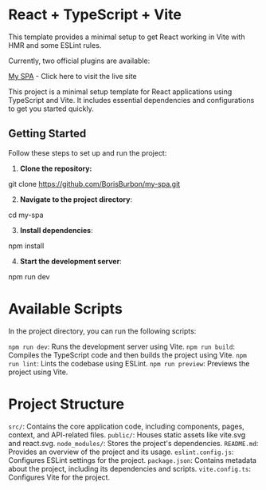 # React + TypeScript + Vite

This template provides a minimal setup to get React working in Vite with HMR and some ESLint rules.

Currently, two official plugins are available:

[My SPA](https://borisburbon.github.io/my-spa/) - Click here to visit the live site

This project is a minimal setup template for React applications using TypeScript and Vite. It includes essential dependencies and configurations to get you started quickly.

## Getting Started

Follow these steps to set up and run the project:

1. **Clone the repository:**

  git clone https://github.com/BorisBurbon/my-spa.git

2. **Navigate to the project directory**:

  cd my-spa

3. **Install dependencies**:

  npm install

4. **Start the development server**:

  npm run dev


# Available Scripts
In the project directory, you can run the following scripts:

`npm run dev`: Runs the development server using Vite.
`npm run build`: Compiles the TypeScript code and then builds the project using Vite.
`npm run lint`: Lints the codebase using ESLint.
`npm run preview`: Previews the project using Vite.


# Project Structure
`src/`: Contains the core application code, including components, pages, context, and API-related files.
`public/`: Houses static assets like vite.svg and react.svg.
`node_modules/`: Stores the project's dependencies.
`README.md`: Provides an overview of the project and its usage.
`eslint.config.js`: Configures ESLint settings for the project.
`package.json`: Contains metadata about the project, including its dependencies and scripts.
`vite.config.ts`: Configures Vite for the project.



